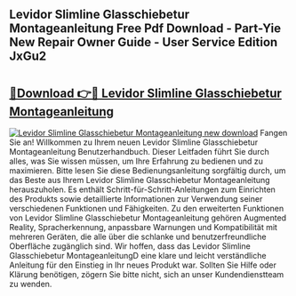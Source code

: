 ## Levidor Slimline Glasschiebetur Montageanleitung Free Pdf Download - Part-Yie New Repair Owner Guide - User Service Edition JxGu2

# <h2><a href="http://df8jc0.blite.top/?on=Levidor+Slimline+Glasschiebetur+Montageanleitung">🔗Download 👉🔴 Levidor Slimline Glasschiebetur Montageanleitung</a></h2>

[![Levidor Slimline Glasschiebetur Montageanleitung new download](https://i.imgur.com/lujVjoI.png)](http://df8jc0.blite.top/?on=Levidor+Slimline+Glasschiebetur+Montageanleitung)
Fangen Sie an! Willkommen zu Ihrem neuen Levidor Slimline Glasschiebetur Montageanleitung Benutzerhandbuch. Dieser Leitfaden führt Sie durch alles, was Sie wissen müssen, um Ihre Erfahrung zu bedienen und zu maximieren. Bitte lesen Sie diese Bedienungsanleitung sorgfältig durch, um das Beste aus Ihrem Levidor Slimline Glasschiebetur Montageanleitung herauszuholen. Es enthält Schritt-für-Schritt-Anleitungen zum Einrichten des Produkts sowie detaillierte Informationen zur Verwendung seiner verschiedenen Funktionen und Fähigkeiten. Zu den erweiterten Funktionen von Levidor Slimline Glasschiebetur Montageanleitung gehören Augmented Reality, Spracherkennung, anpassbare Warnungen und Kompatibilität mit mehreren Geräten, die alle über die schlanke und benutzerfreundliche Oberfläche zugänglich sind. Wir hoffen, dass das Levidor Slimline Glasschiebetur MontageanleitungD eine klare und leicht verständliche Anleitung für den Einstieg in Ihr neues Produkt war. Sollten Sie Hilfe oder Klärung benötigen, zögern Sie bitte nicht, sich an unser Kundendienstteam zu wenden.
